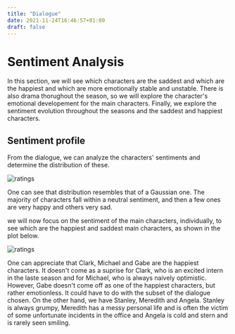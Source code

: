 ```yaml
---
title: "Dialogue"
date: 2021-11-24T16:46:57+01:00
draft: false
---
```


# Sentiment Analysis

In this section, we will see which characters are the saddest and which are the happiest and which are more emotionally stable and unstable. There is also drama thorughout the season, so we will explore the character's emotional developement for the main characters. Finally, we explore the sentiment evolution throughout the seasons and the saddest and happiest characters. 

## Sentiment profile 

From the dialogue, we can analyze the characters' sentiments and determine the distribution of these. 

![ratings]({{<baseurl>}}/images/sentiment_distribution.png)

One can see that distribution resembles that of a Gaussian one. The majority of characters fall within a neutral sentiment, and then a few ones are very happy and others very sad.

we will now focus on the sentiment of the main characters, individually, to see which are the happiest and saddest main characters, as shown in the plot below.

![ratings]({{<baseurl>}}/images/sentiment_per_character.png)

One can appreciate that Clark, Michael and Gabe are the happiest characters. It doesn't come as a suprise for Clark, who is an excited intern in the laste season and for Michael, who is always naively optimistic. However, Gabe doesn't come off as one of the happiest characters, but rather emotionless. It could have to do with the subset of the dialogue chosen. On the other hand, we have Stanley, Meredith and Angela. Stanley is always grumpy, Meredith has a messy personal life and is often the victim of some unfortunate incidents in the office and Angela is cold and stern and is rarely seen smiling.
